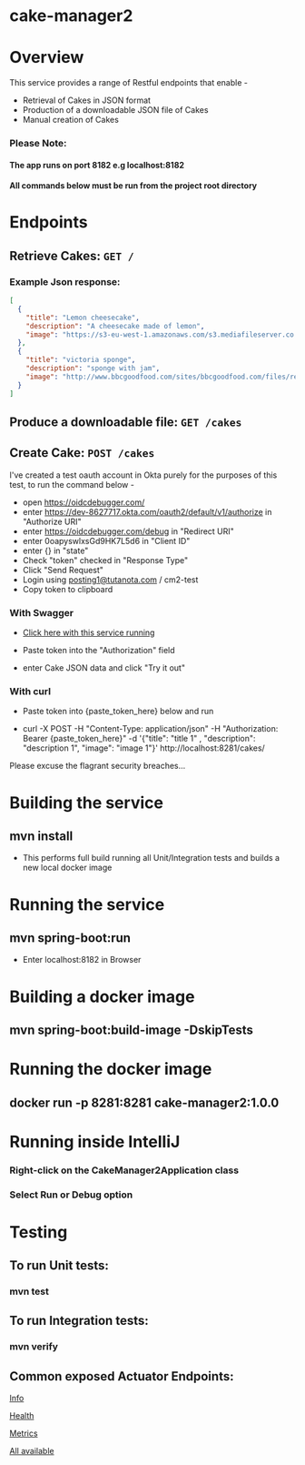 # cake-manager2

# Overview

This service provides a range of Restful endpoints that enable -

* Retrieval of Cakes in JSON format
* Production of a downloadable JSON file of Cakes
* Manual creation of Cakes

### Please Note:

#### The app runs on port 8182 e.g localhost:8182

#### All commands below must be run from the project root directory

# Endpoints

## Retrieve Cakes: `GET /`

### Example Json response:

```json
[
  {
    "title": "Lemon cheesecake",
    "description": "A cheesecake made of lemon",
    "image": "https://s3-eu-west-1.amazonaws.com/s3.mediafileserver.co.uk/carnation/WebFiles/RecipeImages/lemoncheesecake_lg.jpg"
  },
  {
    "title": "victoria sponge",
    "description": "sponge with jam",
    "image": "http://www.bbcgoodfood.com/sites/bbcgoodfood.com/files/recipe_images/recipe-image-legacy-id--1001468_10.jpg"
  }
]
```

## Produce a downloadable file: `GET /cakes`

## Create Cake: `POST /cakes`

I've created a test oauth account in Okta purely for the purposes of this test, to run the command below -

* open https://oidcdebugger.com/
* enter https://dev-8627717.okta.com/oauth2/default/v1/authorize in "Authorize URI"
* enter https://oidcdebugger.com/debug in "Redirect URI"
* enter 0oapyswlxsGd9HK7L5d6 in "Client ID"
* enter {} in "state"
* Check "token" checked in "Response Type"
* Click "Send Request"
* Login using posting1@tutanota.com / cm2-test
* Copy token to clipboard

### With Swagger

* [Click here with this service running](http://localhost:8281/swagger-ui.html#!/cake45endpoint/createCakeUsingPOST)

* Paste token into the "Authorization" field

* enter Cake JSON data and click "Try it out"

### With curl

* Paste token into {paste_token_here} below and run

* curl -X POST -H "Content-Type: application/json" -H "Authorization: Bearer {paste_token_here}" -d '{"title": "title 1"
  , "description": "description 1", "image": "image 1"}' http://localhost:8281/cakes/

Please excuse the flagrant security breaches...

# Building the service

## mvn install

* This performs full build running all Unit/Integration tests and builds a new local docker image

# Running the service

## mvn spring-boot:run

* Enter localhost:8182 in Browser

# Building a docker image

## mvn spring-boot:build-image -DskipTests

# Running the docker image

## docker run -p 8281:8281 cake-manager2:1.0.0

# Running inside IntelliJ

### Right-click on the CakeManager2Application class

### Select Run or Debug option

# Testing

## To run Unit tests:

### mvn test

## To run Integration tests:

### mvn verify

## Common exposed Actuator Endpoints:

[Info](http://localhost:8281/actuator/info)

[Health](http://localhost:8281/actuator/health)

[Metrics](http://localhost:8281/actuator/metrics)

[All available](http://localhost:8281/actuator)

